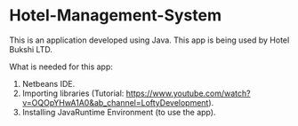 # Hotel-Management-System
This is an application developed using Java.
This app is being used by Hotel Bukshi LTD.


What is needed for this app:
1. Netbeans IDE.
2. Importing libraries (Tutorial: https://www.youtube.com/watch?v=OQOpYHwA1A0&ab_channel=LoftyDevelopment).
3. Installing JavaRuntime Environment (to use the app).
